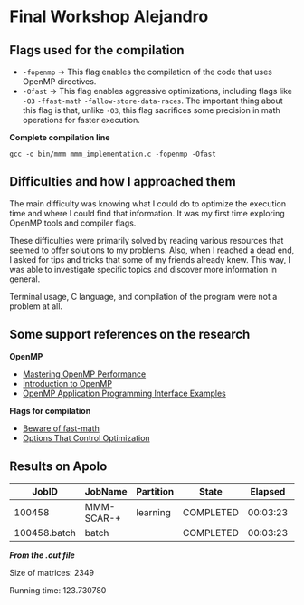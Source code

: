 # Final Workshop Alejandro

## Flags used for the compilation 

- `-fopenmp` -> This flag enables the compilation of the code that uses OpenMP directives.
- `-Ofast` -> This flag enables aggressive optimizations, including flags like `-O3` `-ffast-math` `-fallow-store-data-races`. The important thing about this flag is that, unlike `-O3`, this flag sacrifices some precision in math operations for faster execution.

**Complete compilation line**

`gcc -o bin/mmm mmm_implementation.c -fopenmp -Ofast`

## Difficulties and how I approached them
The main difficulty was knowing what I could do to optimize the execution time and where I could find that information. It was my first time exploring OpenMP tools and compiler flags.

These difficulties were primarily solved by reading various resources that seemed to offer solutions to my problems. Also, when I reached a dead end, I asked for tips and tricks that some of my friends already knew. This way, I was able to investigate specific topics and discover more information in general.

Terminal usage, C language, and compilation of the program were not a problem at all. 

## Some support references on the research
**OpenMP**
- [Mastering OpenMP Performance](https://www.openmp.org/wp-content/uploads/openmp-webinar-vanderPas-20210318.pdf)
- [Introduction to OpenMP](https://carleton.ca/rcs/rcdc/introduction-to-openmp/)
- [OpenMP Application Programming Interface Examples](https://www.openmp.org/wp-content/uploads/openmp-examples-6.0.pdf)

**Flags for compilation**
- [Beware of fast-math](https://simonbyrne.github.io/notes/fastmath/#title)
- [Options That Control Optimization](https://gcc.gnu.org/onlinedocs/gcc/Optimize-Options.html)

## Results on Apolo
| JobID   | JobName     | Partition | State      | Elapsed | TotalCPU | MaxRSS   |
|---------|-------------|-----------|------------|---------|----------|----------|
| 100458  | MMM-SCAR-+  | learning  | COMPLETED  | 00:03:23| 01:43:06 |          |
| 100458.batch | batch  |           | COMPLETED  | 00:03:23| 01:43:06 | 134768K  |

***From the .out file***

Size of matrices: 2349

Running time: 123.730780

